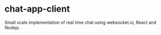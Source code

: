 # chat-app-client
Small scale implementation of real time chat using websocket.io, React and Nodejs.
